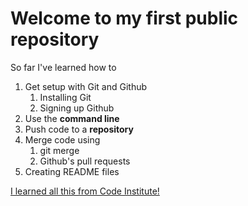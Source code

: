 # Welcome to my first public repository

So far I've learned how to 
1. Get setup with Git and Github
	1. Installing Git
	2. Signing up Github
2. Use the **command line**
3. Push code to a **repository**
4. Merge code using
	1. git merge
	2. Github's pull requests
5. Creating README files

[I learned all this from Code Institute!](http://codeinstitute.net)	